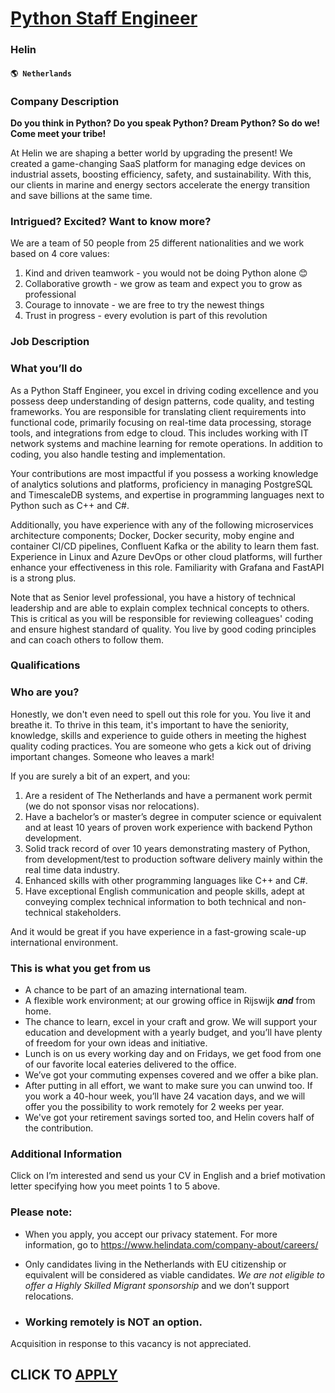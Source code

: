 # [Python Staff Engineer](https://www.remotewlb.com/apply/python-staff-engineer-84797)  
### Helin  
#### `🌎 Netherlands`  

### Company Description

 **Do you think in Python? Do you speak Python? Dream Python? So do we! Come meet your tribe!**

At Helin we are shaping a better world by upgrading the present! We created a game-changing SaaS platform for managing edge devices on industrial assets, boosting efficiency, safety, and sustainability. With this, our clients in marine and energy sectors accelerate the energy transition and save billions at the same time.

### Intrigued? Excited? Want to know more?

We are a team of 50 people from 25 different nationalities and we work based on 4 core values:

  1. Kind and driven teamwork - you would not be doing Python alone 😊
  2. Collaborative growth - we grow as team and expect you to grow as professional
  3. Courage to innovate - we are free to try the newest things
  4. Trust in progress - every evolution is part of this revolution

### Job Description

### What you’ll do

As a Python Staff Engineer, you excel in driving coding excellence and you possess deep understanding of design patterns, code quality, and testing frameworks. You are responsible for translating client requirements into functional code, primarily focusing on real-time data processing, storage tools, and integrations from edge to cloud. This includes working with IT network systems and machine learning for remote operations. In addition to coding, you also handle testing and implementation.

Your contributions are most impactful if you possess a working knowledge of analytics solutions and platforms, proficiency in managing PostgreSQL and TimescaleDB systems, and expertise in programming languages next to Python such as C++ and C#.

Additionally, you have experience with any of the following microservices architecture components; Docker, Docker security, moby engine and container CI/CD pipelines, Confluent Kafka or the ability to learn them fast. Experience in Linux and Azure DevOps or other cloud platforms, will further enhance your effectiveness in this role. Familiarity with Grafana and FastAPI is a strong plus.

Note that as Senior level professional, you have a history of technical leadership and are able to explain complex technical concepts to others. This is critical as you will be responsible for reviewing colleagues' coding and ensure highest standard of quality. You live by good coding principles and can coach others to follow them.

### Qualifications

### Who are you?

Honestly, we don't even need to spell out this role for you. You live it and breathe it. To thrive in this team, it's important to have the seniority, knowledge, skills and experience to guide others in meeting the highest quality coding practices. You are someone who gets a kick out of driving important changes. Someone who leaves a mark!

If you are surely a bit of an expert, and you:

  1. Are a resident of The Netherlands and have a permanent work permit (we do not sponsor visas nor relocations).
  2. Have a bachelor’s or master’s degree in computer science or equivalent and at least 10 years of proven work experience with backend Python development.
  3. Solid track record of over 10 years demonstrating mastery of Python, from development/test to production software delivery mainly within the real time data industry.
  4. Enhanced skills with other programming languages like C++ and C#.
  5. Have exceptional English communication and people skills, adept at conveying complex technical information to both technical and non-technical stakeholders.

And it would be great if you have experience in a fast-growing scale-up international environment.

### This is what you get from us

  * A chance to be part of an amazing international team.
  * A flexible work environment; at our growing office in Rijswijk _**and**_ from home.
  * The chance to learn, excel in your craft and grow. We will support your education and development with a yearly budget, and you’ll have plenty of freedom for your own ideas and initiative.
  * Lunch is on us every working day and on Fridays, we get food from one of our favorite local eateries delivered to the office.
  * We’ve got your commuting expenses covered and we offer a bike plan.
  * After putting in all effort, we want to make sure you can unwind too. If you work a 40-hour week, you’ll have 24 vacation days, and we will offer you the possibility to work remotely for 2 weeks per year.
  * We've got your retirement savings sorted too, and Helin covers half of the contribution.

### Additional Information

Click on I’m interested and send us your CV in English and a brief motivation letter specifying how you meet points 1 to 5 above.

### Please note:

  * When you apply, you accept our privacy statement. For more information, go to https://www.helindata.com/company-about/careers/ 

  * Only candidates living in the Netherlands with EU citizenship or equivalent will be considered as viable candidates. _We are not eligible to offer a Highly Skilled Migrant sponsorship_ and we don’t support relocations. 

  * ### Working remotely is NOT an option. 

Acquisition in response to this vacancy is not appreciated.

  
## CLICK TO [APPLY](https://www.remotewlb.com/apply/python-staff-engineer-84797)

